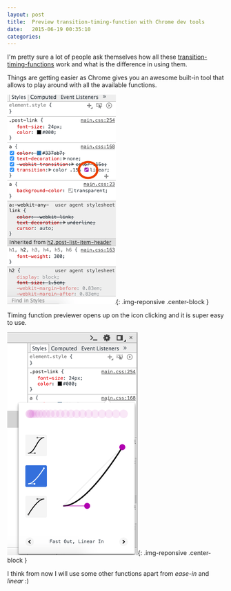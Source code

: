 ```yaml
---
layout: post
title:  Preview transition-timing-function with Chrome dev tools
date:   2015-06-19 00:35:10
categories:
---
```


I'm pretty sure a lot of people ask themselves how all these <a href="http://www.w3schools.com/cssref/css3_pr_transition-timing-function.asp" target="_blank">transition-timing-functions</a> work and what is the difference in using them.

Things are getting easier as Chrome gives you an awesome built-in tool that allows to play around with all the available functions.

![Chrome tool to play around with timing functions on dev console](/images/posts/chrome-dev-tools-timing-function-tool.png){: .img-reponsive .center-block }

Timing function previewer opens up on the icon clicking and it is super easy to use.

![Chrome tool to play around with timing functions](/images/posts/timing-tool.png){: .img-reponsive .center-block }

I think from now I will use some other functions apart from _ease-in_ and _linear_ :)
